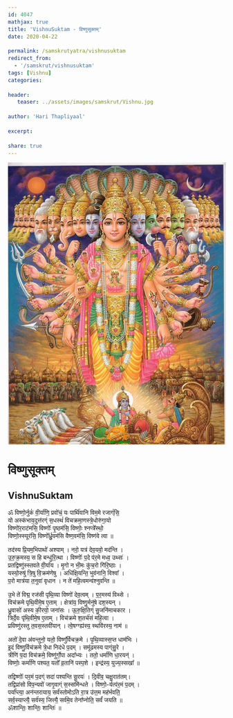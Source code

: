 ```yaml
---    
id: 4047    
mathjax: true    
title: 'VishnuSuktam - विष्णुसूक्तम्'    
date: 2020-04-22    

permalink: /samskrutyatra/vishnusuktam
redirect_from: 
  - '/samskrut/vishnusuktam'
tags: [Vishnu]    
categories:    
    
header:    
   teaser: ../assets/images/samskrut/Vishnu.jpg    
    
author: 'Hari Thapliyaal'    
    
excerpt:    
    
share: true    
---    
```

    
![](../assets/images/samskrut/Vishnu.jpg)    
    
# विष्णुसूक्तम्    
## VishnuSuktam    
    
    
ॐ विष्णो॒र्नुकं॑ वी॒र्या॑णि॒ प्रवो॑चं॒ यः पार्थि॑वानि विम॒मे रजाग्ं॑सि॒    
यो अस्क॑भाय॒दुत्त॑रग्ं स॒धस्थं॑ विचक्रमा॒णस्त्रे॒धोरु॑गा॒यो    
विष्णो॑र॒राट॑मसि॒ विष्णोः᳚ पृ॒ष्ठम॑सि॒ विष्णोः॒ श्नप्त्रे᳚स्थो॒    
विष्णो॒स्स्यूर॑सि॒ विष्णो᳚र्ध्रु॒वम॑सि वैष्ण॒वम॑सि॒ विष्ण॑वे त्वा ॥    
    
तद॑स्य प्रि॒यम॒भिपाथो॑ अश्याम् । नरो॒ यत्र॑ देव॒यवो॒ मद॑न्ति ।    
उ॒रु॒क्र॒मस्य॒ स हि बन्धु॑रि॒त्था । विष्णोः᳚ प॒दे प॑र॒मे मध्व॒ उथ्सः॑ ।    
प्रतद्विष्णु॑स्स्तवते वी॒र्या॑य । मृ॒गो न भी॒मः कु॑च॒रो गि॑रि॒ष्ठाः ।    
यस्यो॒रुषु॑ त्रि॒षु वि॒क्रम॑णेषु । अधि॑क्षि॒यन्ति॒ भुव॑नानि॒ विश्वा᳚ ।    
प॒रो मात्र॑या त॒नुवा॑ वृधान । न ते॑ महि॒त्वमन्व॑श्नुवन्ति ॥    
    
उ॒भे ते॑ विद्म॒ रज॑सी पृथि॒व्या विष्णो॑ देव॒त्वम् । प॒र॒मस्य॑ विथ्से ।    
विच॑क्रमे पृथि॒वीमे॒ष ए॒ताम् । क्षेत्रा॑य॒ विष्णु॒र्मनु॑षे दश॒स्यन् ।    
ध्रु॒वासो॑ अस्य की॒रयो॒ जना॑सः । ऊ॒रु॒क्षि॒तिग्ं सु॒जनि॑माचकार ।    
त्रिर्दे॒वः पृ॑थि॒वीमे॒ष ए॒ताम् । विच॑क्रमे श॒तर्च॑सं महि॒त्वा ।    
प्रविष्णु॑रस्तु त॒वस॒स्तवी॑यान् । त्वे॒षग्ग्ह्य॑स्य॒ स्थवि॑रस्य॒ नाम॑ ॥    
    
अतो॑ दे॒वा अ॑वन्तुनो॒ यतो॒ विष्णु᳚र्विचक्र॒मे । पृ॒थि॒व्यास्स॒प्त धाम॑भिः ।    
इ॒दं विष्णु॒र्विच॑क्रमे त्रे॒धा निद॑धे प॒दम् । समू॑ढमस्य पाग्ंसु॒रे ।    
त्रीणि॑ प॒दा विच॑क्रमे॒ विष्णु॑र्गो॒पा अदा᳚भ्यः । ततो॒ धर्मा॑णि धा॒रयन्॑ ।    
विष्णोः॒ कर्मा॑णि पश्यत॒ यतो᳚ व्र॒तानि॑ पस्प॒शे । इन्द्र॑स्य॒ युज्य॒स्सखा᳚ ॥    
    
तद्विष्णोः᳚ पर॒मं प॒दग्ं सदा॑ पश्यन्ति सू॒रयः॑ । दि॒वीव॒ चक्षु॒रात॑तम्।    
तद्विप्रा॑सो विप॒न्यवो॑ जागृ॒वाग्ं स॒स्समि॑न्धते । विष्णो॒-र्यत्प॑र॒मं प॒दम् ।    
पर्या᳚प्त्या॒ अन॑न्तरायाय॒ सर्व॑स्तोमोऽति रा॒त्र उ॑त्त॒म मह॑र्भवति॒    
सर्व॒स्याप्त्यै॒ सर्व॑स्य॒ जित्त्यै॒ सर्व॑मे॒व तेना᳚प्नोति॒ सर्वं॑ जयति ॥    
ॐशान्तिः॒ शान्तिः॒ शान्तिः॑  ॥    
    
